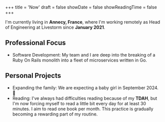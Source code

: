+++
title = 'Now'
draft = false
showDate = false
showReadingTime = false
+++

I'm currently living in **Annecy, France**, where I'm working remotely as Head of Engineering at Livestorm since **January 2021**.

## Professional Focus

- Software Development: My team and I are deep into the breaking of a Ruby On Rails monolith into a fleet of microservices written in Go.

## Personal Projects

- Expanding the family: We are expecting a baby girl in September 2024. 🥰
- Reading: I've always had difficulties reading because of my **TDAH**, but I'm now forcing myself to read a little bit every day for at least 30 minutes. I aim to read one book per month. This practice is gradually becoming a rewarding part of my routine.

